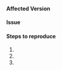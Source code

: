 #### Affected Version
<!-- Please ensure you are using the latest yay-git package -->
<!-- Use `yay -V` to get installed version -->
<!-- Example: `yay v3.373` -->

#### Issue

#### Steps to reproduce
<!-- Exact commands are useful -->
1.
2.
3.
